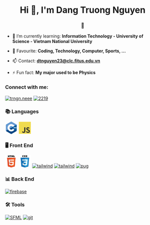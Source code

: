 <h1 align="center">Hi 👋, I'm Dang Truong Nguyen</h1>
<h3 align="center">🐥</h3>

- 🏫 I’m currently learning:   **Information Technology - University of Science - Vietnam National University**

- 💬 Favourite:   **Coding, Technology, Computer, Sports, ...**

- 📫 Contact:   **dtnguyen23@clc.fitus.edu.vn**

- ⚡ Fun fact:   **My major used to be Physics**

<h3 align="left">Connect with me:</h3>
<p align="left">
<a href="https://instagram.com/trngn.neee" target="blank"><img align="center" src="https://raw.githubusercontent.com/rahuldkjain/github-profile-readme-generator/master/src/images/icons/Social/instagram.svg" alt="trngn.neee" height="30" width="40" /></a>
<a href="https://discord.gg/2219" target="blank"><img align="center" src="https://raw.githubusercontent.com/rahuldkjain/github-profile-readme-generator/master/src/images/icons/Social/discord.svg" alt="2219" height="30" width="40" /></a>
</p>

<h3 align="left">📚   Languages</h3>
<p align="left">
<a href="" target="_blank" rel="noreferrer"><img src="https://raw.githubusercontent.com/devicons/devicon/master/icons/cplusplus/cplusplus-original.svg" alt="cplusplus" width="40" height="40"/></a>
<a href="" target="_blank" rel="noreferrer"><img src="https://raw.githubusercontent.com/devicons/devicon/master/icons/javascript/javascript-original.svg" alt="javascript" width="40" height="40"/></a> 
</p>

<h3 align="left">🖥   Front End</h3>
<p>
  <a href="" target="_blank" rel="noreferrer"><img src="https://raw.githubusercontent.com/devicons/devicon/master/icons/html5/html5-original-wordmark.svg" alt="html5" width="40" height="40"/></a> 
  <a href="" target="_blank" rel="noreferrer"><img src="https://raw.githubusercontent.com/devicons/devicon/master/icons/css3/css3-original-wordmark.svg" alt="css3" width="40" height="40"/></a>
  <a href="" target="_blank" rel="noreferrer"><img src="https://www.vectorlogo.zone/logos/tailwindcss/tailwindcss-icon.svg" alt="tailwind" width="40" height="40"/></a>
 <a href="" target="_blank" rel="noreferrer"><img src="https://www.jsweet.org/wp-content/uploads/2016/04/react-logo.png" alt="tailwind" width="40" height="40"/></a>
  <a href="" target="_blank" rel="noreferrer"><img src="[https://cdn.worldvectorlogo.com/logos/pug.svg](https://decodenatura.com/static/fb8aa1bb70c9925ce1ae22dc2711b343/nextjs-logo.png)" alt="pug" width="40" height="40"/></a> 
</p>

<h3 align="left">📊   Back End</h3>
<p>
  <a href="" target="_blank" rel="noreferrer"><img src="https://cdn.freebiesupply.com/logos/large/2x/firebase-1-logo-png-transparent.png" alt="firebase" width="40" height="40"/></a>
</p>

<h3 align="left">🛠   Tools</h3>
<p>
  <a href="" target="_blank" rel="noreferrer"><img src="https://www.pikpng.com/pngl/b/73-738895_sfml-logo-sfml-icon-clipart.png" alt="SFML" width="40" height="40"/></a>
  <a href="" target="_blank" rel="noreferrer"><img src="https://www.vectorlogo.zone/logos/git-scm/git-scm-icon.svg" alt="git" width="40" height="40"/></a>
</p>
